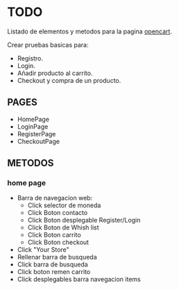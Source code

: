 # TODO
Listado de elementos y metodos para la pagina [opencart]("http://opencart.abstracta.us/").

Crear pruebas basicas para:
- Registro.
- Login.
- Añadir producto al carrito.
- Checkout y compra de un producto.


## PAGES
- HomePage
- LoginPage
- RegisterPage
- CheckoutPage




## METODOS
### home page
- Barra de navegacion web:
    - Click selector de moneda
    - Click Boton contacto
    - Click Boton desplegable Register/Login
    - Click Boton de Whish list
    - Click Boton carrito
    - Click Boton checkout
- Click "Your Store"
- Rellenar barra de busqueda
- Click barra de busqueda
- Click boton remen carrito
- Click desplegables barra navegacion items

